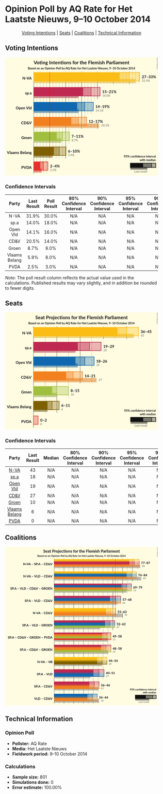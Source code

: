 # Opinion Poll by AQ Rate for Het Laatste Nieuws, 9–10 October 2014

<p align="center"><a href="#voting-intentions">Voting Intentions</a> | <a href="#seats">Seats</a> | <a href="#coalitions">Coalitions</a> | <a href="#technical-information">Technical Information</a></p>

## Voting Intentions

![Graph with voting intentions not yet produced](2014-10-10-AQRate.png "Voting Intentions")

### Confidence Intervals

| Party | Last Result | Poll Result | 80% Confidence Interval | 90% Confidence Interval | 95% Confidence Interval | 99% Confidence Interval |
|:-----:|:-----------:|:-----------:|:-----------------------:|:-----------------------:|:-----------------------:|:-----------------------:|
| N-VA | 31.9% | 30.0% | N/A |N/A |N/A |N/A |
| sp.a | 14.0% | 18.0% | N/A |N/A |N/A |N/A |
| Open Vld | 14.1% | 16.0% | N/A |N/A |N/A |N/A |
| CD&V | 20.5% | 14.0% | N/A |N/A |N/A |N/A |
| Groen | 8.7% | 9.0% | N/A |N/A |N/A |N/A |
| Vlaams Belang | 5.9% | 8.0% | N/A |N/A |N/A |N/A |
| PVDA | 2.5% | 3.0% | N/A |N/A |N/A |N/A |

*Note:* The poll result column reflects the actual value used in the calculations. Published results may vary slightly, and in addition be rounded to fewer digits.

## Seats

![Graph with seats not yet produced](2014-10-10-AQRate-seats.png "Seats")

### Confidence Intervals

| Party | Last Result | Median | 80% Confidence Interval | 90% Confidence Interval | 95% Confidence Interval | 99% Confidence Interval |
|:-----:|:-----------:|:------:|:-----------------------:|:-----------------------:|:-----------------------:|:-----------------------:|
| <a href="#n-va">N-VA</a> | 43 | N/A | N/A |N/A |N/A |N/A |
| <a href="#sp.a">sp.a</a> | 18 | N/A | N/A |N/A |N/A |N/A |
| <a href="#open-vld">Open Vld</a> | 19 | N/A | N/A |N/A |N/A |N/A |
| <a href="#cd&v">CD&V</a> | 27 | N/A | N/A |N/A |N/A |N/A |
| <a href="#groen">Groen</a> | 10 | N/A | N/A |N/A |N/A |N/A |
| <a href="#vlaams-belang">Vlaams Belang</a> | 6 | N/A | N/A |N/A |N/A |N/A |
| <a href="#pvda">PVDA</a> | 0 | N/A | N/A |N/A |N/A |N/A |


## Coalitions

![Graph with coalitions seats not yet produced](2014-10-10-AQRate-coalitions-seats.png "Coalitions Seats")


## Technical Information

### Opinion Poll

+ **Pollster:** AQ Rate
+ **Media:** Het Laatste Nieuws
+ **Fieldwork period:** 9–10 October 2014

### Calculations

+ **Sample size:** 801
+ **Simulations done:** 0
+ **Error estimate:** 100.00%

